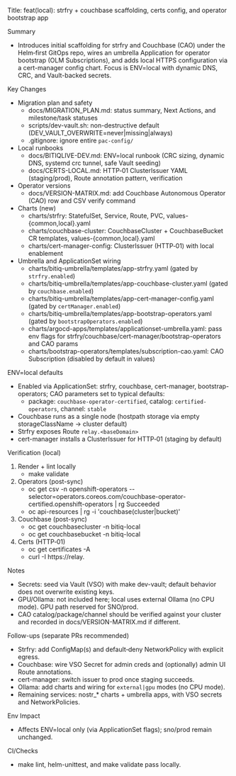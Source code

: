 Title: feat(local): strfry + couchbase scaffolding, certs config, and operator bootstrap app

Summary
- Introduces initial scaffolding for strfry and Couchbase (CAO) under the Helm‑first GitOps repo, wires an umbrella Application for operator bootstrap (OLM Subscriptions), and adds local HTTPS configuration via a cert-manager config chart. Focus is ENV=local with dynamic DNS, CRC, and Vault-backed secrets.

Key Changes
- Migration plan and safety
  - docs/MIGRATION_PLAN.md: status summary, Next Actions, and milestone/task statuses
  - scripts/dev-vault.sh: non-destructive default (DEV_VAULT_OVERWRITE=never|missing|always)
  - .gitignore: ignore entire `pac-config/`
- Local runbooks
  - docs/BITIQLIVE-DEV.md: ENV=local runbook (CRC sizing, dynamic DNS, systemd crc tunnel, safe Vault seeding)
  - docs/CERTS-LOCAL.md: HTTP‑01 ClusterIssuer YAML (staging/prod), Route annotation pattern, verification
- Operator versions
  - docs/VERSION-MATRIX.md: add Couchbase Autonomous Operator (CAO) row and CSV verify command
- Charts (new)
  - charts/strfry: StatefulSet, Service, Route, PVC, values-{common,local}.yaml
  - charts/couchbase-cluster: CouchbaseCluster + CouchbaseBucket CR templates, values-{common,local}.yaml
  - charts/cert-manager-config: ClusterIssuer (HTTP‑01) with local enablement
- Umbrella and ApplicationSet wiring
  - charts/bitiq-umbrella/templates/app-strfry.yaml (gated by `strfry.enabled`)
  - charts/bitiq-umbrella/templates/app-couchbase-cluster.yaml (gated by `couchbase.enabled`)
  - charts/bitiq-umbrella/templates/app-cert-manager-config.yaml (gated by `certManager.enabled`)
  - charts/bitiq-umbrella/templates/app-bootstrap-operators.yaml (gated by `bootstrapOperators.enabled`)
  - charts/argocd-apps/templates/applicationset-umbrella.yaml: pass env flags for strfry/couchbase/cert-manager/bootstrap-operators and CAO params
  - charts/bootstrap-operators/templates/subscription-cao.yaml: CAO Subscription (disabled by default in values)

ENV=local defaults
- Enabled via ApplicationSet: strfry, couchbase, cert-manager, bootstrap-operators; CAO parameters set to typical defaults:
  - package: `couchbase-operator-certified`, catalog: `certified-operators`, channel: `stable`
- Couchbase runs as a single node (hostpath storage via empty storageClassName -> cluster default)
- Strfry exposes Route `relay.<baseDomain>`
- cert-manager installs a ClusterIssuer for HTTP‑01 (staging by default)

Verification (local)
1) Render + lint locally
   - make validate
2) Operators (post-sync)
   - oc get csv -n openshift-operators --selector=operators.coreos.com/couchbase-operator-certified.openshift-operators | rg Succeeded
   - oc api-resources | rg -i 'couchbase(cluster|bucket)'
3) Couchbase (post-sync)
   - oc get couchbasecluster -n bitiq-local
   - oc get couchbasebucket -n bitiq-local
4) Certs (HTTP‑01)
   - oc get certificates -A
   - curl -I https://relay.<your-fqdn>

Notes
- Secrets: seed via Vault (VSO) with make dev-vault; default behavior does not overwrite existing keys.
- GPU/Ollama: not included here; local uses external Ollama (no CPU mode). GPU path reserved for SNO/prod.
- CAO catalog/package/channel should be verified against your cluster and recorded in docs/VERSION-MATRIX.md if different.

Follow-ups (separate PRs recommended)
- Strfry: add ConfigMap(s) and default‑deny NetworkPolicy with explicit egress.
- Couchbase: wire VSO Secret for admin creds and (optionally) admin UI Route annotations.
- cert-manager: switch issuer to prod once staging succeeds.
- Ollama: add charts and wiring for `external|gpu` modes (no CPU mode).
- Remaining services: nostr_* charts + umbrella apps, with VSO secrets and NetworkPolicies.

Env Impact
- Affects ENV=local only (via ApplicationSet flags); sno/prod remain unchanged.

CI/Checks
- make lint, helm-unittest, and make validate pass locally.

